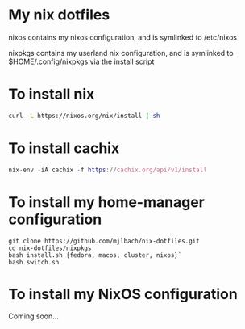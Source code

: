 # My nix dotfiles

nixos contains my nixos configuration, and is symlinked to /etc/nixos

nixpkgs contains my userland nix configuration, and is symlinked to $HOME/.config/nixpkgs via the install script

# To install nix

```bash
curl -L https://nixos.org/nix/install | sh
```
# To install cachix

```nix
nix-env -iA cachix -f https://cachix.org/api/v1/install
```

# To install my home-manager configuration

```
git clone https://github.com/mjlbach/nix-dotfiles.git
cd nix-dotfiles/nixpkgs
bash install.sh {fedora, macos, cluster, nixos}`
bash switch.sh
```

# To install my NixOS configuration

Coming soon...

